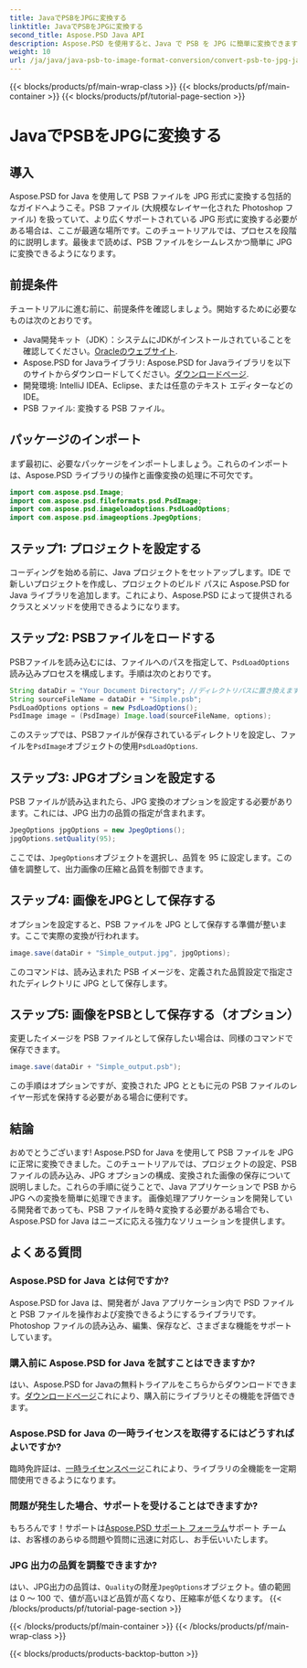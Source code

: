 ```yaml
---
title: JavaでPSBをJPGに変換する
linktitle: JavaでPSBをJPGに変換する
second_title: Aspose.PSD Java API
description: Aspose.PSD を使用すると、Java で PSB を JPG に簡単に変換できます。シームレスな画像変換については、詳細なガイドに従ってください。Aspose.PSD をダウンロードして試用し、購入してください。
weight: 10
url: /ja/java/java-psb-to-image-format-conversion/convert-psb-to-jpg-java/
---
```


{{< blocks/products/pf/main-wrap-class >}}
{{< blocks/products/pf/main-container >}}
{{< blocks/products/pf/tutorial-page-section >}}

# JavaでPSBをJPGに変換する

## 導入
Aspose.PSD for Java を使用して PSB ファイルを JPG 形式に変換する包括的なガイドへようこそ。PSB ファイル (大規模なレイヤー化された Photoshop ファイル) を扱っていて、より広くサポートされている JPG 形式に変換する必要がある場合は、ここが最適な場所です。このチュートリアルでは、プロセスを段階的に説明します。最後まで読めば、PSB ファイルをシームレスかつ簡単に JPG に変換できるようになります。
## 前提条件
チュートリアルに進む前に、前提条件を確認しましょう。開始するために必要なものは次のとおりです。
-  Java開発キット（JDK）：システムにJDKがインストールされていることを確認してください。[Oracleのウェブサイト](https://www.oracle.com/java/technologies/javase-downloads.html).
-  Aspose.PSD for Javaライブラリ: Aspose.PSD for Javaライブラリを以下のサイトからダウンロードしてください。[ダウンロードページ](https://releases.aspose.com/psd/java/).
- 開発環境: IntelliJ IDEA、Eclipse、または任意のテキスト エディターなどの IDE。
- PSB ファイル: 変換する PSB ファイル。
## パッケージのインポート
まず最初に、必要なパッケージをインポートしましょう。これらのインポートは、Aspose.PSD ライブラリの操作と画像変換の処理に不可欠です。
```java
import com.aspose.psd.Image;
import com.aspose.psd.fileformats.psd.PsdImage;
import com.aspose.psd.imageloadoptions.PsdLoadOptions;
import com.aspose.psd.imageoptions.JpegOptions;
```
## ステップ1: プロジェクトを設定する
コーディングを始める前に、Java プロジェクトをセットアップします。IDE で新しいプロジェクトを作成し、プロジェクトのビルド パスに Aspose.PSD for Java ライブラリを追加します。これにより、Aspose.PSD によって提供されるクラスとメソッドを使用できるようになります。
## ステップ2: PSBファイルをロードする
PSBファイルを読み込むには、ファイルへのパスを指定して、`PsdLoadOptions`読み込みプロセスを構成します。手順は次のとおりです。
```java
String dataDir = "Your Document Directory"; //ディレクトリパスに置き換えます
String sourceFileName = dataDir + "Simple.psb";
PsdLoadOptions options = new PsdLoadOptions();
PsdImage image = (PsdImage) Image.load(sourceFileName, options);
```
このステップでは、PSBファイルが保存されているディレクトリを設定し、ファイルを`PsdImage`オブジェクトの使用`PsdLoadOptions`.
## ステップ3: JPGオプションを設定する
PSB ファイルが読み込まれたら、JPG 変換のオプションを設定する必要があります。これには、JPG 出力の品質の指定が含まれます。
```java
JpegOptions jpgOptions = new JpegOptions();
jpgOptions.setQuality(95);
```
ここでは、`JpegOptions`オブジェクトを選択し、品質を 95 に設定します。この値を調整して、出力画像の圧縮と品質を制御できます。
## ステップ4: 画像をJPGとして保存する
オプションを設定すると、PSB ファイルを JPG として保存する準備が整います。ここで実際の変換が行われます。
```java
image.save(dataDir + "Simple_output.jpg", jpgOptions);
```
このコマンドは、読み込まれた PSB イメージを、定義された品質設定で指定されたディレクトリに JPG として保存します。
## ステップ5: 画像をPSBとして保存する（オプション）
変更したイメージを PSB ファイルとして保存したい場合は、同様のコマンドで保存できます。
```java
image.save(dataDir + "Simple_output.psb");
```
この手順はオプションですが、変換された JPG とともに元の PSB ファイルのレイヤー形式を保持する必要がある場合に便利です。
## 結論
おめでとうございます! Aspose.PSD for Java を使用して PSB ファイルを JPG に正常に変換できました。このチュートリアルでは、プロジェクトの設定、PSB ファイルの読み込み、JPG オプションの構成、変換された画像の保存について説明しました。これらの手順に従うことで、Java アプリケーションで PSB から JPG への変換を簡単に処理できます。
画像処理アプリケーションを開発している開発者であっても、PSB ファイルを時々変換する必要がある場合でも、Aspose.PSD for Java はニーズに応える強力なソリューションを提供します。
## よくある質問
### Aspose.PSD for Java とは何ですか?
Aspose.PSD for Java は、開発者が Java アプリケーション内で PSD ファイルと PSB ファイルを操作および変換できるようにするライブラリです。Photoshop ファイルの読み込み、編集、保存など、さまざまな機能をサポートしています。
### 購入前に Aspose.PSD for Java を試すことはできますか?
はい、Aspose.PSD for Javaの無料トライアルをこちらからダウンロードできます。[ダウンロードページ](https://releases.aspose.com/)これにより、購入前にライブラリとその機能を評価できます。
### Aspose.PSD for Java の一時ライセンスを取得するにはどうすればよいですか?
臨時免許証は、[一時ライセンスページ](https://purchase.aspose.com/temporary-license/)これにより、ライブラリの全機能を一定期間使用できるようになります。
### 問題が発生した場合、サポートを受けることはできますか?
もちろんです！サポートは[Aspose.PSD サポート フォーラム](https://forum.aspose.com/c/psd/34)サポート チームは、お客様のあらゆる問題や質問に迅速に対応し、お手伝いいたします。
### JPG 出力の品質を調整できますか?
はい、JPG出力の品質は、`Quality`の財産`JpegOptions`オブジェクト。値の範囲は 0 ～ 100 で、値が高いほど品質が高くなり、圧縮率が低くなります。
{{< /blocks/products/pf/tutorial-page-section >}}

{{< /blocks/products/pf/main-container >}}
{{< /blocks/products/pf/main-wrap-class >}}

{{< blocks/products/products-backtop-button >}}
